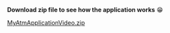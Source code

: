 **Download zip file  to see how the application works** 😁

[MyAtmApplicationVideo.zip](https://github.com/880106/MyATMApplication/files/14064541/MyAtmApplicationVideo.zip)
